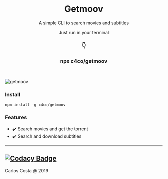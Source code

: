 <h1 align="center">
  Getmoov
</h1>

<p align="center">
  A simple CLI to search movies and subtitles
</p>

<p align="center">
  Just run in your terminal
</p>

<h3 align="center">
  👇
</h3>

<h3 align="center">
  npx c4co/getmoov
</h3>

<br/>

<img
  alt="getmoov"
  src="https://i.imgur.com/FtAMMHM.png"
/>

### Install

```
npm install -g c4co/getmoov
```

### Features

- :heavy_check_mark: Search movies and get the torrent
- :heavy_check_mark: Search and download subtitles

---

## [![Codacy Badge](https://app.codacy.com/project/badge/Grade/9d741ee7ed2a400a80788a20ba585288)](https://www.codacy.com/gh/C4co/getmoov/dashboard?utm_source=github.com&utm_medium=referral&utm_content=C4co/getmoov&utm_campaign=Badge_Grade)

Carlos Costa @ 2019
